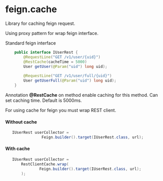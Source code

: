 # feign.cache
Library for caching feign request.

Using proxy pattern for wrap feign interface.
 
Standard feign interface 

```java
    public interface IUserRest {
        @RequestLine("GET /v1/user/{uid}")
        @RestCache(cacheTime = 5000)
        User getUser(@Param("uid") long uid);
        
        @RequestLine("GET /v1/user/full/{uid}")
        User getUserFull(@Param("uid") long uid);
    }
 ```   
Annotation **@RestCache** on method enable caching for this method.
Can set caching time. Default is 5000ms.

For using cache for feign you must wrap REST client.
  
 #### Without cache
 ```java
    IUserRest userCollector = 
                 Feign.builder().target(IUserRest.class, url);
  ```
 #### With cache
 ```java
    IUserRest userCollector = 
        RestClientCache.wrap(
                Feign.builder().target(IUserRest.class, url);
        );    
 ```

